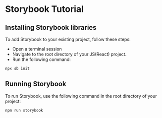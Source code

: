 # Storybook Tutorial

## Installing Storybook libraries

To add Storybook to your existing project, follow these steps:
- Open a terminal session
- Navigate to the root directory of your JS(React) project.
- Run the following command:
```bash
npx sb init
``` 


## Running Storybook

To run Storybook, use the following command in the root directory of your project:
```bash
npm run storybook
```